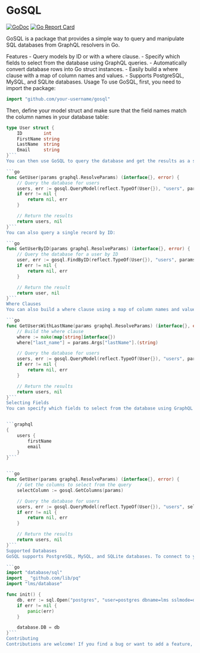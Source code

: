 # GoSQL

[![GoDoc](https://godoc.org/github.com/your-username/gosql?status.svg)](https://godoc.org/github.com/your-username/gosql)
[![Go Report Card](https://goreportcard.com/badge/github.com/your-username/gosql)](https://goreportcard.com/report/github.com/your-username/gosql)



GoSQL is a package that provides a simple way to query and manipulate SQL databases from GraphQL resolvers in Go.

Features - Query models by ID or with a where clause. - Specify which fields to select from the database using GraphQL queries. - Automatically convert database rows into Go struct instances. - Easily build a where clause with a map of column names and values. - Supports PostgreSQL, MySQL, and SQLite databases.
Usage
To use GoSQL, first, you need to import the package:

```go
import "github.com/your-username/gosql"
```

Then, define your model struct and make sure that the field names match the column names in your database table:

````go
type User struct {
    ID        int
    FirstName string
    LastName  string
    Email     string
}```
You can then use GoSQL to query the database and get the results as a slice of struct instances:

```go
func GetUser(params graphql.ResolveParams) (interface{}, error) {
    // Query the database for users
    users, err := gosql.QueryModel(reflect.TypeOf(User{}), "users", params)
    if err != nil {
        return nil, err
    }

    // Return the results
    return users, nil
}```
You can also query a single record by ID:

```go
func GetUserByID(params graphql.ResolveParams) (interface{}, error) {
    // Query the database for a user by ID
    user, err := gosql.FindByID(reflect.TypeOf(User{}), "users", params)
    if err != nil {
        return nil, err
    }

    // Return the result
    return user, nil
}```
Where Clauses
You can also build a where clause using a map of column names and values:

```go
func GetUsersWithLastName(params graphql.ResolveParams) (interface{}, error) {
    // Build the where clause
    where := make(map[string]interface{})
    where["last_name"] = params.Args["lastName"].(string)

    // Query the database for users
    users, err := gosql.QueryModel(reflect.TypeOf(User{}), "users", params, where)
    if err != nil {
        return nil, err
    }

    // Return the results
    return users, nil
}```
Selecting Fields
You can specify which fields to select from the database using GraphQL queries:


```graphql
{
    users {
        firstName
        email
    }
}```


```go
func GetUser(params graphql.ResolveParams) (interface{}, error) {
    // Get the columns to select from the query
    selectColumn := gosql.GetColumns(params)

    // Query the database for users
    users, err := gosql.QueryModel(reflect.TypeOf(User{}), "users", selectColumn, params)
    if err != nil {
        return nil, err
    }

    // Return the results
    return users, nil
}```
Supported Databases
GoSQL supports PostgreSQL, MySQL, and SQLite databases. To connect to your database, you need to set the DB variable in the database package to a database handle.

```go
import "database/sql"
import _ "github.com/lib/pq"
import "lms/database"

func init() {
    db, err := sql.Open("postgres", "user=postgres dbname=lms sslmode=disable")
    if err != nil {
        panic(err)
    }

    database.DB = db
}```
Contributing
Contributions are welcome! If you find a bug or want to add a feature, please open an issue or submit a pull request.

````

